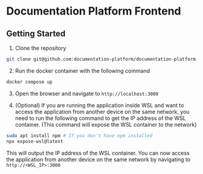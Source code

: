 # Documentation Platform Frontend

## Getting Started

1. Clone the repository

```bash
git clone git@github.com:documentation-platform/documentation-platform-frontend.git
```

2. Run the docker container with the following command

```bash
docker compose up
```

3. Open the browser and navigate to `http://localhost:3000`

4. (Optional) If you are running the application inside WSL and want to access the application from another device on the same network, you
    need to run the following command to get the IP address of the WSL container. (This command will expose the WSL container to the network)

```bash
sudo apt install npm # If you don't have npm installed
npx expose-wsl@latest
```

This will output the IP address of the WSL container. You can now access the application from another device on the same network by navigating to `http://<WSL_IP>:3000`
